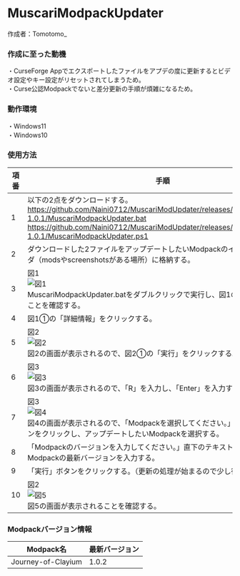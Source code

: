 # MuscariModpackUpdater
作成者：Tomotomo_

### 作成に至った動機
・CurseForge Appでエクスポートしたファイルをアプデの度に更新するとビデオ設定やキー設定がリセットされてしまうため。  
・Curse公認Modpackでないと差分更新の手順が煩雑になるため。

### 動作環境
・Windows11  
・Windows10

### 使用方法
|項番|手順|
|-|-|
|1|以下の2点をダウンロードする。<br>https://github.com/Naini0712/MuscariModUpdater/releases/download/release-1.0.1/MuscariModpackUpdater.bat<br>https://github.com/Naini0712/MuscariModUpdater/releases/download/release-1.0.1/MuscariModpackUpdater.ps1|
|2|ダウンロードした2ファイルをアップデートしたいModpackのインストールフォルダ（modsやscreenshotsがある場所）に格納する。
|3|図1<br>![図1](https://i.imgur.com/y5paoKD.png)<br>MuscariModpackUpdater.batをダブルクリックで実行し、図1の画面が表示されることを確認する。|
|4|図1①の「詳細情報」をクリックする。
|5|図2<br>![図2](https://i.imgur.com/V0SP8pl.png)<br>図2の画面が表示されるので、図2①の「実行」をクリックする。
|6|図3<br>![図3](https://i.imgur.com/mdA8ipd.png)<br>図3の画面が表示されるので、「R」を入力し、「Enter」を入力する。
|7|図3<br>![図4](https://i.imgur.com/KQY40Uk.png)<br>図4の画面が表示されるので、「Modpackを選択してください。」直下の「▼」ボタンをクリックし、アップデートしたいModpackを選択する。|
|8|「Modpackのバージョンを入力してください。」直下のテキストボックスにModpackの最新バージョンを入力する。|
|9|「実行」ボタンをクリックする。（更新の処理が始まるので少し待つ）
|10|図2<br>![図5](https://i.imgur.com/WrTzCEl.png)<br>図5の画面が表示されることを確認する。

### Modpackバージョン情報
|Modpack名|最新バージョン|
|-|-|
|Journey-of-Clayium|1.0.2|
